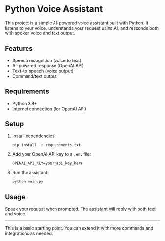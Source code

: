 # Python Voice Assistant

This project is a simple AI-powered voice assistant built with Python. It listens to your voice, understands your request using AI, and responds both with spoken voice and text output.

## Features
- Speech recognition (voice to text)
- AI-powered response (OpenAI API)
- Text-to-speech (voice output)
- Command/text output

## Requirements
- Python 3.8+
- Internet connection (for OpenAI API)

## Setup
1. Install dependencies:
   ```bash
   pip install -r requirements.txt
   ```
2. Add your OpenAI API key to a `.env` file:
   ```
   OPENAI_API_KEY=your_api_key_here
   ```
3. Run the assistant:
   ```bash
   python main.py
   ```

## Usage
Speak your request when prompted. The assistant will reply with both text and voice.

---
This is a basic starting point. You can extend it with more commands and integrations as needed.
